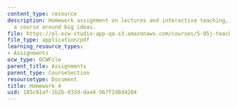 ```yaml
---
content_type: resource
description: Homework assignment on lectures and interactive teaching, and organizing
  a course around big ideas.
file: https://ol-ocw-studio-app-qa.s3.amazonaws.com/courses/5-95j-teaching-college-level-science-and-engineering-spring-2009/185c81af1b2bd33ddaa4567f1d8d4284_MIT5_95js09_hw04.pdf
file_type: application/pdf
learning_resource_types:
- Assignments
ocw_type: OCWFile
parent_title: Assignments
parent_type: CourseSection
resourcetype: Document
title: Homework 4
uid: 185c81af-1b2b-d33d-daa4-567f1d8d4284
---
```

